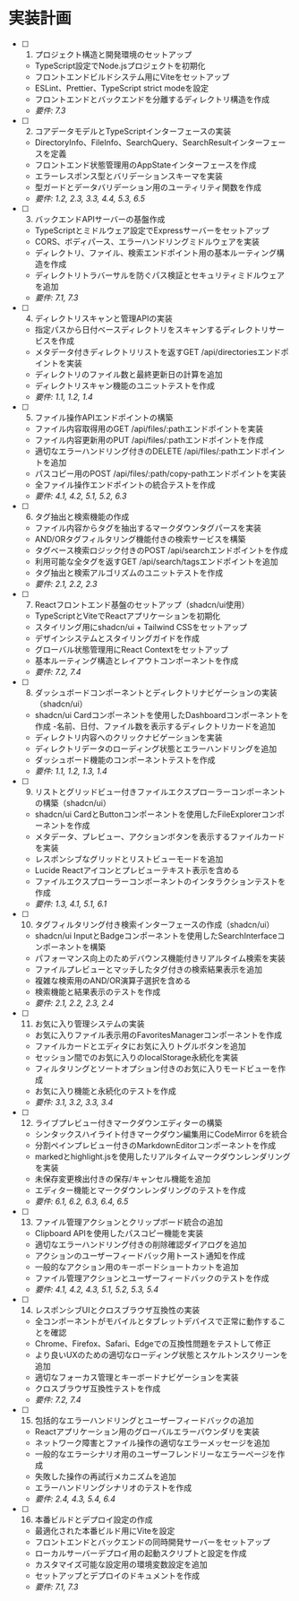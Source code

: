 # 実装計画

- [ ] 1. プロジェクト構造と開発環境のセットアップ
  - TypeScript設定でNode.jsプロジェクトを初期化
  - フロントエンドビルドシステム用にViteをセットアップ
  - ESLint、Prettier、TypeScript strict modeを設定
  - フロントエンドとバックエンドを分離するディレクトリ構造を作成
  - _要件: 7.3_

- [ ] 2. コアデータモデルとTypeScriptインターフェースの実装
  - DirectoryInfo、FileInfo、SearchQuery、SearchResultインターフェースを定義
  - フロントエンド状態管理用のAppStateインターフェースを作成
  - エラーレスポンス型とバリデーションスキーマを実装
  - 型ガードとデータバリデーション用のユーティリティ関数を作成
  - _要件: 1.2, 2.3, 3.3, 4.4, 5.3, 6.5_

- [ ] 3. バックエンドAPIサーバーの基盤作成
  - TypeScriptとミドルウェア設定でExpressサーバーをセットアップ
  - CORS、ボディパース、エラーハンドリングミドルウェアを実装
  - ディレクトリ、ファイル、検索エンドポイント用の基本ルーティング構造を作成
  - ディレクトリトラバーサルを防ぐパス検証とセキュリティミドルウェアを追加
  - _要件: 7.1, 7.3_

- [ ] 4. ディレクトリスキャンと管理APIの実装
  - 指定パスから日付ベースディレクトリをスキャンするディレクトリサービスを作成
  - メタデータ付きディレクトリリストを返すGET /api/directoriesエンドポイントを実装
  - ディレクトリのファイル数と最終更新日の計算を追加
  - ディレクトリスキャン機能のユニットテストを作成
  - _要件: 1.1, 1.2, 1.4_

- [ ] 5. ファイル操作APIエンドポイントの構築
  - ファイル内容取得用のGET /api/files/:pathエンドポイントを実装
  - ファイル内容更新用のPUT /api/files/:pathエンドポイントを作成
  - 適切なエラーハンドリング付きのDELETE /api/files/:pathエンドポイントを追加
  - パスコピー用のPOST /api/files/:path/copy-pathエンドポイントを実装
  - 全ファイル操作エンドポイントの統合テストを作成
  - _要件: 4.1, 4.2, 5.1, 5.2, 6.3_

- [ ] 6. タグ抽出と検索機能の作成
  - ファイル内容からタグを抽出するマークダウンタグパースを実装
  - AND/ORタグフィルタリング機能付きの検索サービスを構築
  - タグベース検索ロジック付きのPOST /api/searchエンドポイントを作成
  - 利用可能な全タグを返すGET /api/search/tagsエンドポイントを追加
  - タグ抽出と検索アルゴリズムのユニットテストを作成
  - _要件: 2.1, 2.2, 2.3_

- [ ] 7. Reactフロントエンド基盤のセットアップ（shadcn/ui使用）
  - TypeScriptとViteでReactアプリケーションを初期化
  - スタイリング用にshadcn/ui + Tailwind CSSをセットアップ
  - デザインシステムとスタイリングガイドを作成
  - グローバル状態管理用にReact Contextをセットアップ
  - 基本ルーティング構造とレイアウトコンポーネントを作成
  - _要件: 7.2, 7.4_

- [ ] 8. ダッシュボードコンポーネントとディレクトリナビゲーションの実装（shadcn/ui）
  - shadcn/ui Cardコンポーネントを使用したDashboardコンポーネントを作成
  -名前、日付、ファイル数を表示するディレクトリカードを追加
  - ディレクトリ内容へのクリックナビゲーションを実装
  - ディレクトリデータのローディング状態とエラーハンドリングを追加
  - ダッシュボード機能のコンポーネントテストを作成
  - _要件: 1.1, 1.2, 1.3, 1.4_

- [ ] 9. リストとグリッドビュー付きファイルエクスプローラーコンポーネントの構築（shadcn/ui）
  - shadcn/ui CardとButtonコンポーネントを使用したFileExplorerコンポーネントを作成
  - メタデータ、プレビュー、アクションボタンを表示するファイルカードを実装
  - レスポンシブなグリッドとリストビューモードを追加
  - Lucide Reactアイコンとプレビューテキスト表示を含める
  - ファイルエクスプローラーコンポーネントのインタラクションテストを作成
  - _要件: 1.3, 4.1, 5.1, 6.1_

- [ ] 10. タグフィルタリング付き検索インターフェースの作成（shadcn/ui）
  - shadcn/ui InputとBadgeコンポーネントを使用したSearchInterfaceコンポーネントを構築
  - パフォーマンス向上のためデバウンス機能付きリアルタイム検索を実装
  - ファイルプレビューとマッチしたタグ付きの検索結果表示を追加
  - 複雑な検索用のAND/OR演算子選択を含める
  - 検索機能と結果表示のテストを作成
  - _要件: 2.1, 2.2, 2.3, 2.4_

- [ ] 11. お気に入り管理システムの実装
  - お気に入りファイル表示用のFavoritesManagerコンポーネントを作成
  - ファイルカードとエディタにお気に入りトグルボタンを追加
  - セッション間でのお気に入りのlocalStorage永続化を実装
  - フィルタリングとソートオプション付きのお気に入りモードビューを作成
  - お気に入り機能と永続化のテストを作成
  - _要件: 3.1, 3.2, 3.3, 3.4_

- [ ] 12. ライブプレビュー付きマークダウンエディターの構築
  - シンタックスハイライト付きマークダウン編集用にCodeMirror 6を統合
  - 分割ペインプレビュー付きのMarkdownEditorコンポーネントを作成
  - markedとhighlight.jsを使用したリアルタイムマークダウンレンダリングを実装
  - 未保存変更検出付きの保存/キャンセル機能を追加
  - エディター機能とマークダウンレンダリングのテストを作成
  - _要件: 6.1, 6.2, 6.3, 6.4, 6.5_

- [ ] 13. ファイル管理アクションとクリップボード統合の追加
  - Clipboard APIを使用したパスコピー機能を実装
  - 適切なエラーハンドリング付きの削除確認ダイアログを追加
  - アクションのユーザーフィードバック用トースト通知を作成
  - 一般的なアクション用のキーボードショートカットを追加
  - ファイル管理アクションとユーザーフィードバックのテストを作成
  - _要件: 4.1, 4.2, 4.3, 5.1, 5.2, 5.3, 5.4_

- [ ] 14. レスポンシブUIとクロスブラウザ互換性の実装
  - 全コンポーネントがモバイルとタブレットデバイスで正常に動作することを確認
  - Chrome、Firefox、Safari、Edgeでの互換性問題をテストして修正
  - より良いUXのための適切なローディング状態とスケルトンスクリーンを追加
  - 適切なフォーカス管理とキーボードナビゲーションを実装
  - クロスブラウザ互換性テストを作成
  - _要件: 7.2, 7.4_

- [ ] 15. 包括的なエラーハンドリングとユーザーフィードバックの追加
  - Reactアプリケーション用のグローバルエラーバウンダリを実装
  - ネットワーク障害とファイル操作の適切なエラーメッセージを追加
  - 一般的なエラーシナリオ用のユーザーフレンドリーなエラーページを作成
  - 失敗した操作の再試行メカニズムを追加
  - エラーハンドリングシナリオのテストを作成
  - _要件: 2.4, 4.3, 5.4, 6.4_

- [ ] 16. 本番ビルドとデプロイ設定の作成
  - 最適化された本番ビルド用にViteを設定
  - フロントエンドとバックエンドの同時開発サーバーをセットアップ
  - ローカルサーバーデプロイ用の起動スクリプトと設定を作成
  - カスタマイズ可能な設定用の環境変数設定を追加
  - セットアップとデプロイのドキュメントを作成
  - _要件: 7.1, 7.3_